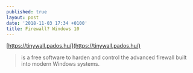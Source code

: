 ```yaml
---
published: true
layout: post
date: '2018-11-03 17:34 +0100'
title: Firewall? Windows 10
---
```

[https://tinywall.pados.hu/](https://tinywall.pados.hu/)

> is a free software to harden and control the advanced firewall built into modern Windows systems.
